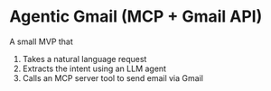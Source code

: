 # Agentic Gmail (MCP + Gmail API)

A small MVP that
1) Takes a natural language request
2) Extracts the intent using an LLM agent
3) Calls an MCP server tool to send email via Gmail